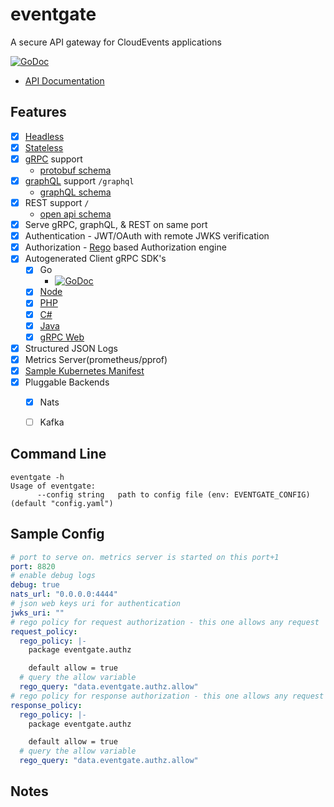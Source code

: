 # eventgate

A secure API gateway for CloudEvents applications

[![GoDoc](https://godoc.org/github.com/autom8ter/eventgate?status.svg)](https://godoc.org/github.com/autom8ter/eventgate/cep-client-go)

- [API Documentation](https://autom8ter.github.io/eventgate/)
                                        
## Features
- [x] [Headless](https://en.wikipedia.org/wiki/Headless_software)
- [x] [Stateless](https://nordicapis.com/defining-stateful-vs-stateless-web-services/)
- [x] [gRPC](https://grpc.io/) support
    - [protobuf schema](schema.proto)
- [x] [graphQL](https://graphql.org/) support `/graphql`
    - [graphQL schema](schema.graphql)
- [x] REST support `/`
    - [open api schema](schema.swagger.json)
- [x] Serve gRPC, graphQL, & REST on same port
- [x] Authentication - JWT/OAuth with remote JWKS verification
- [x] Authorization - [Rego](https://www.openpolicyagent.org/docs/latest/policy-language/) based Authorization engine
- [x] Autogenerated Client gRPC SDK's
    - [x] Go
        - [![GoDoc](https://godoc.org/github.com/autom8ter/eventgate?status.svg)](https://godoc.org/github.com/autom8ter/eventgate/cep-client-go)
    - [x] [Node](./gen/grpc/node)
    - [x] [PHP](./gen/grpc/php)
    - [x] [C#](./gen/grpc/csharp)
    - [x] [Java](./gen/grpc/java)
    - [x] [gRPC Web](./gen/grpc/web)
- [x] Structured JSON Logs
- [x] Metrics Server(prometheus/pprof)
- [x] [Sample Kubernetes Manifest](k8s.yaml)
- [x] Pluggable Backends
    - [x] Nats
    - [ ] Kafka
    

## Command Line

```
eventgate -h
Usage of eventgate:
      --config string   path to config file (env: EVENTGATE_CONFIG) (default "config.yaml")
```

## Sample Config


```yaml
# port to serve on. metrics server is started on this port+1
port: 8820
# enable debug logs
debug: true
nats_url: "0.0.0.0:4444"
# json web keys uri for authentication
jwks_uri: ""
# rego policy for request authorization - this one allows any request
request_policy:
  rego_policy: |-
    package eventgate.authz

    default allow = true
  # query the allow variable
  rego_query: "data.eventgate.authz.allow"
# rego policy for response authorization - this one allows any request
response_policy:
  rego_policy: |-
    package eventgate.authz

    default allow = true
  # query the allow variable
  rego_query: "data.eventgate.authz.allow"

```

## Notes

      
